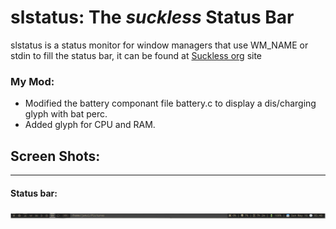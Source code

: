 # slstatus: The _suckless_ Status Bar  

slstatus is a status monitor for window managers that use WM_NAME or stdin to fill the status bar, it can be found at [Suckless org](https://tools.suckless.org/slstatus) site  

### My Mod:  
* Modified the battery componant file battery.c to display a dis/charging glyph with bat perc.  
* Added glyph for CPU and RAM.  

## Screen Shots:
___

#### Status bar:  
![status](https://github.com/aokurdi/slstatus/blob/master/screen-shots/bar.jpg) 
